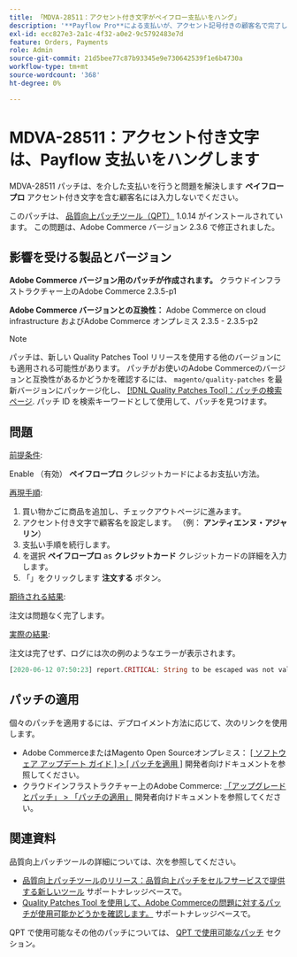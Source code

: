 ```yaml
---
title: 「MDVA-28511：アクセント付き文字がペイフロー支払いをハング」
description: '**Payflow Pro**による支払いが、アクセント記号付きの顧客名で完了しない場合、MDVA-28511 パッチでこの問題を解決します。'
exl-id: ecc827e3-2a1c-4f32-a0e2-9c5792483e7d
feature: Orders, Payments
role: Admin
source-git-commit: 21d5bee77c87b93345e9e730642539f1e6b4730a
workflow-type: tm+mt
source-wordcount: '368'
ht-degree: 0%

---
```


# MDVA-28511：アクセント付き文字は、Payflow 支払いをハングします

MDVA-28511 パッチは、を介した支払いを行うと問題を解決します **ペイフロープロ** アクセント付き文字を含む顧客名には入力しないでください。

このパッチは、 [品質向上パッチツール（QPT）](https://devdocs.magento.com/guides/v2.4/comp-mgr/patching.html#mqp) 1.0.14 がインストールされています。 この問題は、Adobe Commerce バージョン 2.3.6 で修正されました。

## 影響を受ける製品とバージョン

**Adobe Commerce バージョン用のパッチが作成されます。** クラウドインフラストラクチャー上のAdobe Commerce 2.3.5-p1

**Adobe Commerce バージョンとの互換性：** Adobe Commerce on cloud infrastructure およびAdobe Commerce オンプレミス 2.3.5 - 2.3.5-p2

>[!NOTE]
>
>パッチは、新しい Quality Patches Tool リリースを使用する他のバージョンにも適用される可能性があります。 パッチがお使いのAdobe Commerceのバージョンと互換性があるかどうかを確認するには、 `magento/quality-patches` を最新バージョンにパッケージ化し、 [[!DNL Quality Patches Tool]：パッチの検索ページ](https://devdocs.magento.com/quality-patches/tool.html#patch-grid). パッチ ID を検索キーワードとして使用して、パッチを見つけます。

## 問題

<u>前提条件</u>:

Enable （有効） **ペイフロープロ** クレジットカードによるお支払い方法。

<u>再現手順</u>:

1. 買い物かごに商品を追加し、チェックアウトページに進みます。
1. アクセント付き文字で顧客名を設定します。 （例： **アンティエンヌ・アジャリン**）
1. 支払い手順を続行します。
1. を選択 **ペイフロープロ** as **クレジットカード** クレジットカードの詳細を入力します。
1. 「」をクリックします **注文する** ボタン。

<u>期待される結果</u>:

注文は問題なく完了します。

<u>実際の結果</u>:

注文は完了せず、ログには次の例のようなエラーが表示されます。

```php
[2020-06-12 07:50:23] report.CRITICAL: String to be escaped was not valid UTF-8 or could not be converted: �?tienne �?illini [] []
```

## パッチの適用

個々のパッチを適用するには、デプロイメント方法に応じて、次のリンクを使用します。

* Adobe CommerceまたはMagento Open Sourceオンプレミス： [[ ソフトウェア アップデート ガイド ] > [ パッチを適用 ]](https://devdocs.magento.com/guides/v2.4/comp-mgr/patching/mqp.html) 開発者向けドキュメントを参照してください。
* クラウドインフラストラクチャー上のAdobe Commerce: [「アップグレードとパッチ」 > 「パッチの適用」](https://devdocs.magento.com/cloud/project/project-patch.html) 開発者向けドキュメントを参照してください。

## 関連資料

品質向上パッチツールの詳細については、次を参照してください。

* [品質向上パッチツールのリリース：品質向上パッチをセルフサービスで提供する新しいツール](/help/announcements/adobe-commerce-announcements/magento-quality-patches-released-new-tool-to-self-serve-quality-patches.md) サポートナレッジベースで。
* [Quality Patches Tool を使用して、Adobe Commerceの問題に対するパッチが使用可能かどうかを確認します。](/help/support-tools/patches-available-in-qpt-tool/check-patch-for-magento-issue-with-magento-quality-patches.md) サポートナレッジベースで。

QPT で使用可能なその他のパッチについては、 [QPT で使用可能なパッチ](https://support.magento.com/hc/en-us/sections/360010506631-Patches-available-in-MQP-tool-) セクション。
